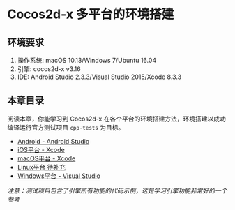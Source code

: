 # Cocos2d-x 多平台的环境搭建

## 环境要求

1. 操作系统: macOS 10.13/Windows 7/Ubuntu 16.04
1. 引擎: cocos2d-x v3.16
1. IDE: Android Studio 2.3.3/Visual Studio 2015/Xcode 8.3.3

## 本章目录

阅读本章，你能学习到 Cocos2d-x 在各个平台的环境搭建方法，环境搭建以成功编译运行官方测试项目 `cpp-tests` 为目标。

- [Android - Android Studio](./Android-Studio.md)
- [iOS平台 - Xcode](./IOS.md)
- [macOS平台 - Xcode](./OSX.md)
- [Linux平台 待补充]()
- [Windows平台 - Visual Studio](./Windows.md)

_注意：测试项目包含了引擎所有功能的代码示例，这是学习引擎功能非常好的一个参考_
